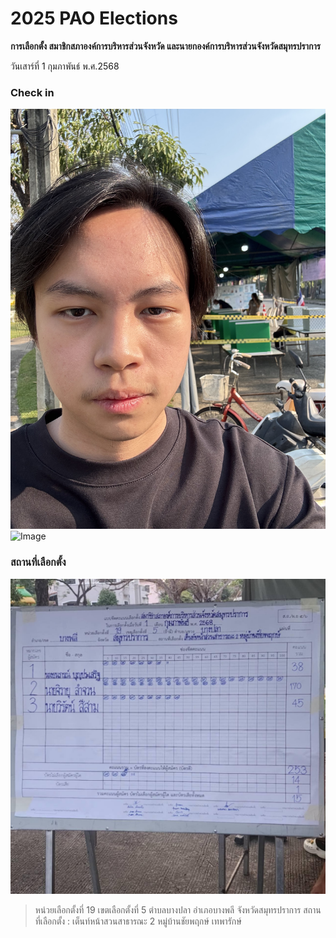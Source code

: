 # 2025 PAO Elections

**การเลือกตั้ง สมาชิกสภาองค์การบริหารส่วนจังหวัด และนายกองค์การบริหารส่วนจังหวัดสมุทรปราการ**

วันเสาร์ที่ 1 กุมภาพันธ์ พ.ศ.2568

### **Check in**
![Image](pic/IMG_4922.jpeg)
![Image](pic/IMG_4924.jpeg)


### **สถานที่เลือกตั้ง**
![Image](pic/IMG_4927.jpeg)
> หน่วยเลือกตั้งที่ 19 เขตเลือกตั้งที่ 5 ตำบลบางปลา อำเภอบางพลี จังหวัดสมุทรปราการ สถานที่เลือกตั้ง : เต็นท์หน้าสวนสาธารณะ 2 หมู่บ้านชัยพฤกษ์ เทพารักษ์
